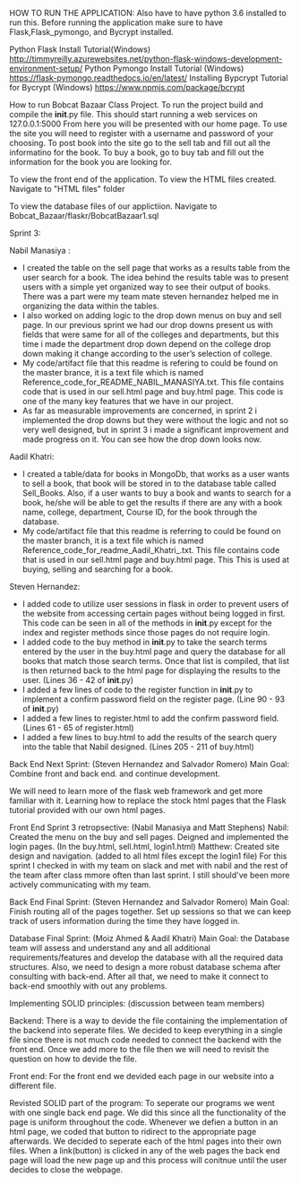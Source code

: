 HOW TO RUN THE APPLICATION:
Also have to have python 3.6 installed to run this.
Before running the application make sure to have Flask,Flask_pymongo, and Bycrypt installed.

Python Flask Install Tutorial(Windows)
	http://timmyreilly.azurewebsites.net/python-flask-windows-development-environment-setup/
Python Pymongo Install Tutorial (Windows)
	https://flask-pymongo.readthedocs.io/en/latest/
Installing Bypcrypt Tutorial for Bycrypt (Windows)
	https://www.npmjs.com/package/bcrypt

How to run Bobcat Bazaar Class Project.
	To run the project build and compile the __init__.py file. This should start running a web services on 127.0.0.1:5000
	From here you will be presented with our home page. To use the site you will need to register with a username and password of your choosing. To post book into the site go to the sell tab and fill out all the informatino for the book. To buy a book, go to buy tab and fill out the information for the book you are looking for. 


To view the front end of the application.
To view the HTML files created. Navigate to "HTML files" folder

To view the database files of our applictiion.
Navigate to Bobcat_Bazaar/flaskr/BobcatBazaar1.sql


Sprint 3:

  Nabil Manasiya :
- I created the table on the sell page that works as a results table from the user search for a book. 
  The idea behind the results table was to present users with a simple yet organized way to see their output of books. 
  There was a part were my team mate steven hernandez helped me in organizing the data within the tables.
- I also worked on adding logic to the drop down menus on buy and sell page. In our previous sprint we had our drop downs
  present us with fields that were same for all of the colleges and departments, but this time i made the department drop
  down depend on the college drop down making it change according to the user’s selection of college.
- My code/artifact file that this readme is refering to could be found on the master brance, it is a text file which is named
  Reference_code_for_README_NABIL_MANASIYA.txt. This file contains code that is used in our sell.html page and buy.html page.
  This code is one of the many key features that we have in our project.
- As far as measurable improvements are concerned, in sprint 2 i implemented the drop downs but they were without the logic and
  not so very well designed, but in sprint 3 i made a significant improvement and made progress on it. You can see how the drop
  down looks now.
  
 Aadil Khatri:
- I created a table/data for books in MongoDb, that works as a user wants to sell a book, that book will be stored in to the 
database table called Sell_Books. Also, if a user wants to buy a book and wants to search for a book, he/she will be able to get 
the results if there are any with a book name, college, department, Course ID, for the book through the database.
- My code/artifact file that this readme is referring to could be found on the master branch, it is a text file which is named 
Reference_code_for_readme_Aadil_Khatri_.txt. This file contains code that is used in our sell.html page and buy.html page. 
This This is used at buying, selling and searching for a book.

 Steven Hernandez:
- I added code to utilize user sessions in flask in order to prevent users of the website from accessing certain pages without being logged in first. This code can be seen in all of the methods in __init__.py except for the index and register methods since those pages do not require login.
- I added code to the buy method in __init__.py to take the search terms entered by the user in the buy.html page and query the database for all books that match those search terms.  Once that list is compiled, that list is then returned back to the html page for displaying the results to the user. (Lines 36 - 42 of __init__.py)
- I added a few lines of code to the register function in __init__.py to implement a confirm password field on the register page. (Line 90 - 93 of __init__.py)
- I added a few lines to register.html to add the confirm password field. (Lines 61 - 65 of register.html)
- I added a few lines to buy.html to add the results of the search query into the table that Nabil designed. (Lines 205 - 211 of buy.html)

	
Back End Next Sprint:
(Steven Hernandez and Salvador Romero)
Main Goal: Combine front and back end.
and continue development.

We will need to learn more of the flask
web framework and get more familiar with it.
Learning how to replace the stock html pages 
that the Flask tutorial provided with our own 
html pages.

Front End Sprint 3 retropsective:
(Nabil Manasiya and Matt Stephens)
Nabil: Created the menu on the buy and sell pages. Deigned and implemented the login pages. (In the buy.html, sell.html, login1.html)
Matthew: Created site design and navigation. (added to all html files except the login1 file)
	For this sprint I checked in with my team on slack and met with nabil and the rest of the team after class mmore often than last 	sprint. I still should've been more actively communicating with my team.

Back End Final Sprint:
(Steven Hernandez and Salvador Romero)
Main Goal: Finish routing all of the pages together. 
Set up sessions so that we can keep track of users information during 
the time they have logged in.

Database Final Sprint:
(Moiz Ahmed & Aadil Khatri)
Main Goal: the Database team will assess and understand any and all additional requirements/features and develop the database with all the required data structures. Also, we need to design a more robust database schema after consulting with back-end. After all that, we need to make it connect to back-end smoothly with out any problems.

Implementing SOLID principles:
(discussion between team members)

Backend:
There is a way to devide the file containing the implementation of the backend into seperate files. We decided to keep everything in a single file since there is not much code needed to connect the backend with the front end. Once we add more to the file then we will need to revisit the question on how to devide the file. 

Front end:
For the front end we devided each page in our website into a different file.


Revisted SOLID part of the program:
	To seperate our programs we went with one single back end page. We did this since all the functionality of the page is uniform throughout the code. Whenever we defien a button in an html page, we coded that button to ridirect to the appropriate page afterwards. We decided to seperate each of the html pages into their own files. When a link(button) is clicked in any of the web pages the back end page will load the new page up and this process will conitnue until the user decides to close the webpage. 
